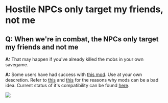 # Hostile NPCs only target my friends, not me

## Q: When we're in combat, the NPCs only target my friends and not me

**A:** That may happen if you've already killed the mobs in your own savegame.

**A:** Some users have had success with [this mod](https://www.nexusmods.com/skyrimspecialedition/mods/2824). Use at your own descretion. Refer to [this](../../general-information/faq.md#q-can-i-use-other-mods-with-this-mod) and [this](../../general-information/faq.md#q-will-x-mod-work-with-this-mod) for the reasons why mods can be a bad idea. Current status of it's compatibility can be found [here](https://github.com/tiltedphoques/Mod-Compatibility/issues/41).

![](https://i.imgur.com/4LnXTYk.png)
